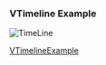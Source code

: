### VTimeline Example

![TimeLine](https://cdn.softtech.com.tr/ngsp-quick/nemo/dev/mdImages/VTimeline/TimeLine.png)

<a href="https://studio.onplateau.com/quick/?q=/quick/qjsons/VTimelineExample.qjson"  target="_blank">VTimelineExample</a>
